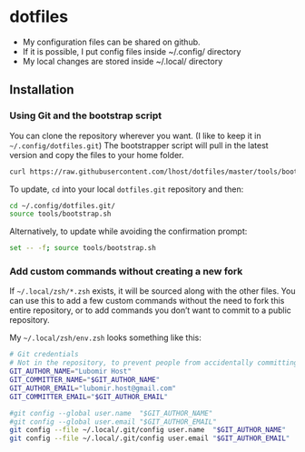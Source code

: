 # dotfiles
* My configuration files can be shared on github.
* If it is possible, I put config files inside ~/.config/ directory
* My local changes are stored inside ~/.local/ directory

## Installation

### Using Git and the bootstrap script

You can clone the repository wherever you want. (I like to keep it in `~/.config/dotfiles.git`) The bootstrapper script will pull in the latest version and copy the files to your home folder.

```bash
curl https://raw.githubusercontent.com/lhost/dotfiles/master/tools/bootstrap.sh | env bash
```

To update, `cd` into your local `dotfiles.git` repository and then:

```bash
cd ~/.config/dotfiles.git/
source tools/bootstrap.sh
```

Alternatively, to update while avoiding the confirmation prompt:

```bash
set -- -f; source tools/bootstrap.sh
```

### Add custom commands without creating a new fork

If `~/.local/zsh/*.zsh` exists, it will be sourced along with the other files. You can use this to add a few custom commands without the need to fork this entire repository, or to add commands you don’t want to commit to a public repository.

My `~/.local/zsh/env.zsh` looks something like this:

```bash
# Git credentials
# Not in the repository, to prevent people from accidentally committing under my name
GIT_AUTHOR_NAME="Lubomir Host"
GIT_COMMITTER_NAME="$GIT_AUTHOR_NAME"
GIT_AUTHOR_EMAIL="lubomir.host@gmail.com"
GIT_COMMITTER_EMAIL="$GIT_AUTHOR_EMAIL"

#git config --global user.name  "$GIT_AUTHOR_NAME"
#git config --global user.email "$GIT_AUTHOR_EMAIL"
git config --file ~/.local/.git/config user.name  "$GIT_AUTHOR_NAME"
git config --file ~/.local/.git/config user.email "$GIT_AUTHOR_EMAIL"
```


